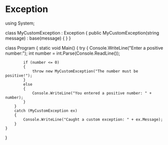 # Exception
using System;

class MyCustomException : Exception
{
    public MyCustomException(string message) : base(message) { }
}

class Program
{
    static void Main()
    {
        try
        {
            Console.WriteLine("Enter a positive number:");
            int number = int.Parse(Console.ReadLine());

            if (number <= 0)
            {
                throw new MyCustomException("The number must be positive!");
            }
            else
            {
                Console.WriteLine("You entered a positive number: " + number);
            }
        }
        catch (MyCustomException ex)
        {
            Console.WriteLine("Caught a custom exception: " + ex.Message);
        }
    }
}
